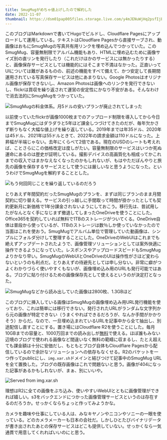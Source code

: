 ```yaml
---
title: SmugMugがめちゃ値上げしたので解約した
date: 2022-11-07
thumbnail: https://dsm01pap005files.storage.live.com/y4mJENuWjHq2psfIjEDuYee7EPzlUbdVc9psTqZqe029CeF2MN0IqjyqeqtaD5drIsxDLFjhVhFBiuVphscIKq3AH9QE0TWHPzVeHbOgi9g6HOy7AUReOb2lWeEgHsUvhEUt6ymTsCc_nqVqirPJ48z0tqbSjckXxCDWNnGxpSGWn2F-ccl2ebcPP4NenPlt0d3?width=1024&height=577&cropmode=none
---
```


このブログはMarkdownで書いてHugoでビルドし、Cloudflare Pagesにアップロードして運用している。テキストはCloudflare Pagesから直接サーブされ、動画像はおもにSmugMugの写真共有用リンクを埋め込んでつかっていた。このSmugMug、容量無制限でアルバム機能もあり、HTMLに埋め込むために画像サイズ別の直リンを発行したり（これだけほかのサービスには無かったりする）と、画像保存サービスとしては機能的にはそこまで不満はなかった。正直いってUIについては難があるものの、前述の機能をすべて備えて、かつ安定して長期間運用されている写真保存サービスは他にあまりない。Google Photosはオリジナル画像が保存できないし、Amazon Photosは画像へのリンクを発行できないし、flickrは買収を繰り返されて運営の安定性にかなり不安がある。そんなわけで消去法的にSmugMugをつかっていた。

![SmugMugの料金体系。月5ドルの安いプランが廃止されてしまった](https://img.xar.sh/b0aaaaaaae8ug.webp)

以前使っていたflickrが画像1000枚までのアップロード制限を導入してから今日までSmugMugにはダラダラと5年ほど課金しつづけてきたのだが、毎年欠かさず断りもなく大幅な値上げを繰り返している。2019年までは年35ドル、2020年は45ドル、2021年は55ドルときて、2022年の請求金額は110ドルになった。上昇幅が半端じゃない。去年にくらべて2倍である。現在のUSDのレートも考えれば、ことさらにこの価格改定は度しがたい。容量無制限のサービスはいつか死ぬ運命にあるのは歴史が証明している。撮影デバイスの高画質化も相成ってかこれまでの収入ではまかなえなくなったのかもしれないが、もはやただぼんやりと旅先の画像を保存するサービスとして使うには厳しいなと思うようになった。というわけでSmugMugを解約することとした。

![もう何回同じことを繰り返しているのだろう](https://img.xar.sh/b0aaaaaaae8va.webp)

とりあえず年間契約だったSmugMugのプランを、まずは同じプランのまま月間契約に切り替える。サービスの引っ越しに手間取って時間が掛かったとしても契約更新月に新価格で1年分課金されないようにしておこう。移行先は、昔試用したがなんとなく手になじまず撤退してしまったOneDriveを使うことにした。Office365を契約していれば無料で1TBのストレージがついてくる。OneDrive自体は普段から使っているが、1TBのストレージは数％しか使っていなかったので当面はこれを使おう。SmugMugでアルバム単位で管理していた動画像は、シンプルにフォルダ分けして整理することにした。OneDriveのWebUIはこれまでも絶えずアップデートされたようで、画像管理ソリューションとしては案外快適に操作できるようになっていた。レスポンスやアップロードスピードもSmugMugよりかなり早い。SmugMugのWebUIとOneDriveのUIは操作性がさほど変わらないというのも利点だ。とりあえずの待避先としては申し分ない。非常に癖がつよくわかりづらく使いやすくもないが、画像埋め込み用のURLも発行可能ではある。ブログに貼り付けるための画像保存先として使えるというのが決定打となった。

![SmugMugなどから読み出していた画像は2800枚、1.3GBほど](https://img.xar.sh/b0aaaaaaae8uw.webp)

このブログに挿入している画像はSmugMugの画像埋め込み用URL発行機能を使っており、これは簡単には移行できない。発行されたURLがランダムな文字列から元の画像が特定できない（うまくやればできるだろうが、なんか手間がかかりそう）からだ。なので、一旦埋め込まれているURLを記事中から全て抽出し、別途配信し直すことにする。置き場にはCloudflare R2を使うことにした。毎月10GBまでの容量と、1000万回までの読み出しが[無料](https://developers.cloudflare.com/r2/platform/pricing/)で使える。ほぼ誰もみない辺境のブログで使われる画像など間違いなく無料の範疇に収まるし、たとえ超えても課金額は十分に安価だし、もともとブログ自体もCloudflare Pagesから配信しているので余計なソリューションへの依存もなくせる。R2のバケットを一つ作ってpublicにし、`img.xar.sh`ドメインと結びつけて記事中のSmugMug URLを全て置換した。ブログの既存画像はこれで問題ないと思う。画像が404になった記事があるかもしれないが、まぁ、別にいいや。

![Served from img.xar.sh](https://img.xar.sh/11753047173_ab66b7564d_h.jpg)

理想はR2に全ての画像をぶち込み、使いやすいWebUIとともに画像管理ができれば嬉しい。s3をバックエンドにつかった画像管理サービスというのは存在するのだろうか。せっかくならちょっと作ってみようかな。

カメラを趣味や仕事にしている人は、みなキヤノンやニコンやソニーの一眼を使っている。どのカメラメーカーも日本の会社だ。しかしひとたびバイナリデータが書き出されたあとの保存サービスはどこも提供していない。せっかくなら一気通貫で用意してくれればいいのにと思う。
